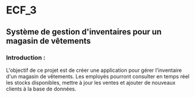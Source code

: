 # ECF_3

## Système de gestion d'inventaires pour un magasin de vêtements

### Introduction :

L'objectif de ce projet est de créer une application pour gérer l'inventaire d'un magasin de vêtements. Les employés pourront consulter en temps réel les stocks disponibles, mettre à jour les ventes et ajouter de nouveaux clients à la base de données.


